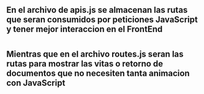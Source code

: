 ## En el archivo de **apis.js** se almacenan las rutas que seran consumidos por peticiones JavaScript y tener mejor interaccion en el FrontEnd
#
## Mientras que en el archivo **routes.js** seran las rutas para mostrar las vitas o retorno de documentos que no necesiten tanta animacion con JavaScript